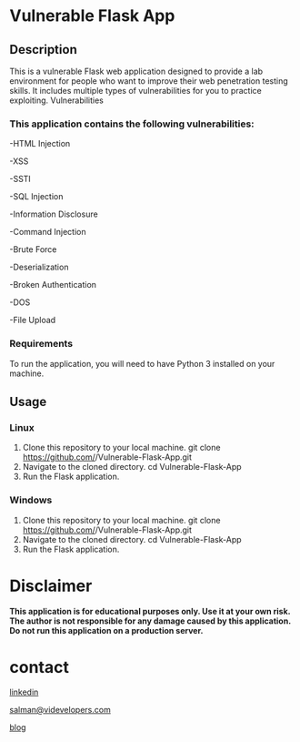 # Vulnerable Flask App

## Description

This is a vulnerable Flask web application designed to provide a lab environment for people who want to improve their web penetration testing skills. It includes multiple types of vulnerabilities for you to practice exploiting.
Vulnerabilities

### This application contains the following vulnerabilities:

-HTML Injection

-XSS

-SSTI

-SQL Injection

-Information Disclosure

-Command Injection

-Brute Force

-Deserialization

-Broken Authentication

-DOS

-File Upload

### Requirements

To run the application, you will need to have Python 3 installed on your machine. 

## Usage

### Linux

1. Clone this repository to your local machine.
git clone https://github.com/<username>/Vulnerable-Flask-App.git
2. Navigate to the cloned directory.
cd Vulnerable-Flask-App
3. Run the Flask application.

### Windows

1. Clone this repository to your local machine.
git clone https://github.com/<username>/Vulnerable-Flask-App.git
2. Navigate to the cloned directory.
cd Vulnerable-Flask-App
3. Run the Flask application.

# Disclaimer

**This application is for educational purposes only. Use it at your own risk. The author is not responsible for any damage caused by this application. Do not run this application on a production server.**

# contact

[linkedin](https://www.linkedin.com/in/shaikh-imtiyazoddin-75b376271/)

[ salman@videvelopers.com](salman@videvelopers.com)

[blog](st-tlc.blogspot.com)


